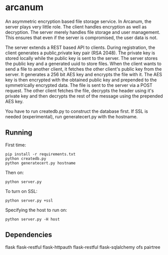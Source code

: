 arcanum
=======

An asymmetric encryption based file storage service. In Arcanum, the server plays very little role. The client handles encryption as well as decryption. The server merely handles file storage and user management. This ensures that even if the server is compromised, the user data is not.

The server extends a REST based API to clients. During registration, the client generates a public,private key pair (RSA 2048). The private key is stored locally while the public key is sent to the server. The server stores the public key and a generated uuid to store files. When the client wants to send a file to another client, it fetches the other client's public key from the server. It generates a 256 bit AES key and encrypts the file with it. The AES key is then encrypted with the obtained public key and prepended to the symmetrically encrypted data. The file is sent to the server via a POST request. The other client fetches the file, decrypts the header using it's private key and then decrypts the rest of the message using the prepended AES key.

You have to run createdb.py to construct the database first. If SSL is needed (experimental), run generatecert.py with the hostname.

Running
-------
First time:
```shell
pip install -r requirements.txt
python createdb.py
python generatecert.py hostname
```
Then on:

```shell
python server.py
```
To turn on SSL:
```shell
python server.py +ssl
```
Specifying the host to run on:
```shell
python server.py -H host
```

Dependencies
------------
flask
flask-restful
flask-httpauth
flask-restful
flask-sqlalchemy
ofs
pairtree
